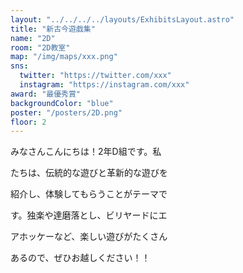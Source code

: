 ```yaml
---
layout: "../../../../layouts/ExhibitsLayout.astro"
title: "新古今遊戯集"
name: "2D"
room: "2D教室"
map: "/img/maps/xxx.png"
sns:
  twitter: "https://twitter.com/xxx"
  instagram: "https://instagram.com/xxx"
award: "最優秀賞"
backgroundColor: "blue"
poster: "/posters/2D.png"
floor: 2
---
```


みなさんこんにちは！2年D組です。私

たちは、伝統的な遊びと革新的な遊びを

紹介し、体験してもらうことがテーマで

す。独楽や達磨落とし、ビリヤードにエ

アホッケーなど、楽しい遊びがたくさん

あるので、ぜひお越しください！！